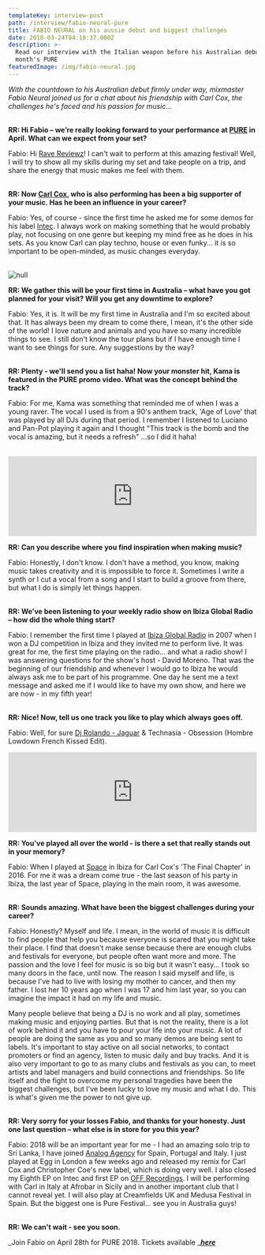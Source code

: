 ```yaml
---
templateKey: interview-post
path: /interview/fabio-neural-pure
title: FABIO NEURAL on his aussie debut and biggest challenges
date: 2018-03-24T04:10:37.000Z
description: >-
  Read our interview with the Italian weapon before his Australian debut at next
  month's PURE 
featuredImage: /img/fabio-neural.jpg
---
```

_With the countdown to his Australian debut firmly under way, mixmaster Fabio Neural joined us for a chat about his friendship with Carl Cox, the challenges he's faced and his passion for music..._
<br><br>

**RR: Hi Fabio – we’re really looking forward to your performance at [PURE](https://www.ravereviewz.net/Event/Pure-Sydney-18-Moore-Park/138) in April. What can we expect from your set?**

Fabio: Hi [Rave Reviewz](https://magazine.ravereviewz.net/)! I can't wait to perform at this amazing festival! Well, I will try to show all my skills during my set and take people on a trip, and share the energy that music makes me feel with them.
<br><br>

**RR: Now [Carl Cox,](https://ravereviewz.net.au/interview/carl-cox-pure) who is also performing has been a big supporter of your music. Has he been an influence in your career?**

Fabio: Yes, of course - since the first time he asked me for some demos for his label [Intec](https://www.facebook.com/IntecDigital/). I always work on making something that he would probably play, not focusing on one genre but keeping my mind free as he does in his sets. As you know Carl can play techno, house or even funky... it is so important to be open-minded, as music changes everyday.
<br><br>

![null](/img/fabio-neural-2.jpg)
<br>

**RR: We gather this will be your first time in Australia – what have you got planned for your visit? Will you get any downtime to explore?**

Fabio: Yes, it is. It will be my first time in Australia and I'm so excited about that. It has always been my dream to come there, I mean, it's the other side of the world! I love nature and animals and you have so many incredible things to see. I still don't know the tour plans but if I have enough time I want to see things for sure. Any suggestions by the way? 
<br><br>

**RR: Plenty - we'll send you a list haha! Now your monster hit, Kama is featured in the PURE promo video. What was the concept behind the track?**

Fabio: For me, Kama was something that reminded me of when I was a young raver. The vocal I used is from a 90's anthem track, 'Age of Love' that was played by all DJs during that period. I remember I listened to Luciano and Pan-Pot playing it again and I thought "This track is the bomb and the vocal is amazing, but it needs a refresh" ...so I did it haha!
<br><br>

<iframe src="https://embed.beatport.com/?id=9418512&type=track" width="100%" height="162" frameborder="0" scrolling="no" style="max-width:600px;"></iframe>

**RR: Can you describe where you find inspiration when making music?**

Fabio: Honestly, I don't know. I don't have a method, you know, making music takes creativity and it is impossible to force it. Sometimes I write a synth or I cut a vocal from a song and I start to build a groove from there, but what I do is simply let things happen.
<br><br>

**RR: We’ve been listening to your weekly radio show on Ibiza Global Radio – how did the whole thing start?**

Fabio: I remember the first time I played at [Ibiza Global Radio](http://ibizaglobalradio.com/radioshow/fabio-neural-radio-show-by-fabio-neural/) in 2007 when I won a DJ competition in Ibiza and they invited me to perform live. It was great for me, the first time playing on the radio... and what a radio show! I was answering  questions for the show's host - David Moreno. That was the beginning of our friendship and whenever I would go to Ibiza he would always ask me to be part of his programme. One day he sent me a text message and asked me if I would like to have my own show, and here we are now - in my fifth year!
<br><br>

**RR: Nice! Now, tell us one track you like to play which always goes off.**

Fabio: Well, for sure [Dj Rolando - Jaguar](https://www.youtube.com/watch?v=C0f96HQbCY4) & Technasia - Obsession (Hombre Lowdown French Kissed Edit).

<iframe src="https://embed.beatport.com/?id=6679378&type=track" width="100%" height="162" frameborder="0" scrolling="no" style="max-width:600px;"></iframe>

**RR: You’ve played all over the world - is there a set that really stands out in your memory?**

Fabio: When I played at [Space](https://www.facebook.com/spaceibiza/) in Ibiza for Carl Cox's 'The Final Chapter' in 2016. For me it was a dream come true - the last season of his party in Ibiza, the last year of Space, playing in the main room, it was awesome.
<br><br>

**RR: Sounds amazing. What have been the biggest challenges during your career?**

Fabio: Honestly? Myself and life. I mean, in the world of music it is difficult to find people that help you because everyone is scared that you might take their place. I find that doesn't make sense because there are enough clubs and festivals for everyone, but people often want more and more. The passion and the love I feel for music is so big but it wasn't easy... I took so many doors in the face, until now. The reason I said myself and life, is because I've had to live with losing my mother to cancer, and then my father. I lost her 10 years ago when I was 17 and him last year, so you can imagine the impact it had on my life and music. 

Many people believe that being a DJ is no work and all play, sometimes making music and enjoying parties. But that is not the reality, there is a lot of work behind it and you have to pour your life into your music. A lot of people are doing the same as you and so many demos are being sent to labels.  It's important to stay active on all social networks, to contact promoters or find an agency, listen to music daily and buy tracks. And it is also very important to go to as many clubs and festivals as you can, to meet artists and label managers and build connections and friendships. So life itself and the fight to overcome my personal tragedies have been the biggest challenges, but I've been lucky to love my music and what I do. This is what's given me the power to not give up.
<br><br>

**RR: Very sorry for your losses Fabio, and thanks for your honesty. Just one last question – what else is in store for you this year?**

Fabio: 2018 will be an important year for me - I had an amazing solo trip to Sri Lanka, I have joined [Analog Agency](https://www.facebook.com/AnalogAgency/) for Spain, Portugal and Italy. I just played at Egg in London a few weeks ago and released my remix for Carl Cox and Christopher Coe's new label, which is doing very well. I also closed my Eighth EP on Intec and first EP on [OFF Recordings](https://www.facebook.com/OFF.Recordings/).  I will be performing with Carl in Italy at Afrobar in Sicily and in another important club that I cannot reveal yet. I will also play at Creamfields UK and Medusa Festival in Spain. But the biggest one is Pure Festival... see you in Australia guys!
<br><br>

**RR: We can't wait - see you soon.**

_Join Fabio on April 28th for PURE 2018. Tickets available _[_**here**_](https://www.ravereviewz.net/Event/Pure-Sydney-18-Moore-Park/138)
